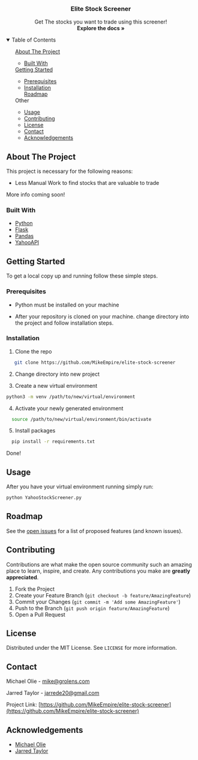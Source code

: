 <!--
*** Thanks for checking out the Best-README-Template. If you have a suggestion
*** that would make this better, please fork the repo and create a pull request
*** or simply open an issue with the tag "enhancement".
*** Thanks again! Now go create something AMAZING! : D
***
***
***
*** To avoid retyping too much info. Do a search and replace for the following:
*** github_username, repo_name, twitter_handle, email, project_title, project_description
-->

<!-- PROJECT SHIELDS -->
<!--
*** I'm using markdown "reference style" links for readability.
*** Reference links are enclosed in brackets [ ] instead of parentheses ( ).
*** See the bottom of this document for the declaration of the reference variables
*** for contributors-url, forks-url, etc. This is an optional, concise syntax you may use.
*** https://www.markdownguide.org/basic-syntax/#reference-style-links
-->

<!-- PROJECT LOGO -->
<br />
<p align="center">

  <h3 align="center">Elite Stock Screener</h3>

  <p align="center">
    Get The stocks you want to trade using this screener!
    <br />
    <a><strong>Explore the docs »</strong></a>
  </p>
</p>

<!-- TABLE OF CONTENTS -->
<details open="open">
  <summary>Table of Contents</summary>
  <ol>
    <a href="#about-the-project">About The Project</a>
    <ul>
        <li><a href="#built-with">Built With</a></li>
    </ul>
    <a href="#getting-started">Getting Started</a>
    <ul>
        <li><a href="#prerequisites">Prerequisites</a></li>
        <li><a href="#installation">Installation</a></li>
        <a href="#roadmap">Roadmap</a>
    </ul>
    <a>Other</a>
    <ul>
        <li><a href="#usage">Usage</a></li>
        <li><a href="#contributing">Contributing</a></li>
        <li><a href="#license">License</a></li>
        <li><a href="#contact">Contact</a></li>
        <li><a href="#acknowledgements">Acknowledgements</a></li>
  </ol>
</details>

<!-- ABOUT THE PROJECT -->

## About The Project

This project is necessary for the following reasons:

- Less Manual Work to find stocks that are valuable to trade

More info coming soon!

### Built With

- [Python](https://docs.python.org/3/)
- [Flask](https://flask.palletsprojects.com/en/1.1.x/)
- [Pandas](https://pandas.pydata.org/)
- [YahooAPI](https://algotrading101.com/learn/yahoo-finance-api-guide/)

<!-- GETTING STARTED -->

## Getting Started

To get a local copy up and running follow these simple steps.

### Prerequisites

- Python must be installed on your machine

- After your repository is cloned on your machine. change directory into the project and follow installation steps.

### Installation

1. Clone the repo

```sh
   git clone https://github.com/MikeEmpire/elite-stock-screener
```

2. Change directory into new project

3. Create a new virtual environment

```sh
python3 -m venv /path/to/new/virtual/environment
```

4. Activate your newly generated environment

```sh
  source /path/to/new/virtual/environment/bin/activate
```

5. Install packages

```sh
  pip install -r requirements.txt
```

Done!

<!-- USAGE EXAMPLES -->

## Usage

After you have your virtual environment running simply run:

```bash
python YahooStockScreener.py
```

<!-- ROADMAP -->

## Roadmap

See the [open issues](https://github.com/GroLensInc/metrc_selenium/issues) for a list of proposed features (and known issues).

<!-- CONTRIBUTING -->

## Contributing

Contributions are what make the open source community such an amazing place to learn, inspire, and create. Any contributions you make are **greatly appreciated**.

1. Fork the Project
2. Create your Feature Branch (`git checkout -b feature/AmazingFeature`)
3. Commit your Changes (`git commit -m 'Add some AmazingFeature'`)
4. Push to the Branch (`git push origin feature/AmazingFeature`)
5. Open a Pull Request

<!-- LICENSE -->

## License

Distributed under the MIT License. See `LICENSE` for more information.

<!-- CONTACT -->

## Contact

Michael Olie - mike@grolens.com

Jarred Taylor - jarrede20@gmail.com

Project Link: [https://github.com/MikeEmpire/elite-stock-screener](https://github.com/MikeEmpire/elite-stock-screener)

<!-- ACKNOWLEDGEMENTS -->

## Acknowledgements

- [Michael Olie]()
- [Jarred Taylor]()
